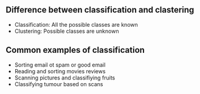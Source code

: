 ## Difference between classification and clastering
- Classification: All the possible classes are known
- Clustering: Possible classes are unknown

## Common examples of classification
- Sorting email ot spam or good email
- Reading and sorting movies reviews
- Scanning pictures and classifiying fruits
- Classifying tumour based on scans

